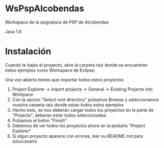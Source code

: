 # WsPspAlcobendas

Workspace de la asignatura de PSP de Alcobendas

Java 1.8

# Instalación
Cuando te bajes el proyecto, abre la carpeta raiz donde se encuentran estos
ejemplos como Workspace de Eclipse.

Una vez abierto tienes que importar todos estos proyectos
1) Project Explorer -> import projects -> General -> Existing Projects into Workpace
2) Con la opcion "Select root directory" pulsamos Browse y seleccionamos nuestra carpeta
raiz donde estan todos estos ejemplos
3) Hecho esto, se nos deberán cargar todos los proyectos en la parte de "Projects", deberan
estar todos seleccionados
4) Pulsamos el boton "Finish"
5) Debemos de ver todos los proyectos ahora en la pestaña "Project Explorer"
6) Si algun proyecto aparece con errores, leer su README.md para solucionarlo
